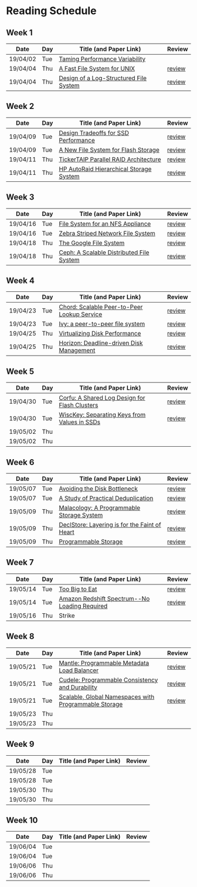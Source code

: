 # Reading Schedule

## Week 1

| Date     | Day | Title (and Paper Link)                                     | Review                                |
| -------- | --- | ---------------------------------------------------------- | ------------------------------------- |
| 19/04/02 | Tue | [Taming Performance Variability][tame-variability]         |                                       |
| 19/04/04 | Thu | [A Fast File System for UNIX][fast-fs-unix]                | [review](./2019.04.04.FFS.review.md)  |
| 19/04/04 | Thu | [Design of a Log-Structured File System][log-structure-fs] | [review](./2019.04.04.LSFS.review.md) |

## Week 2

| Date     | Day | Title (and Paper Link)                                  | Review                                           |
| -------- | --- | ------------------------------------------------------- | ------------------------------------------------ |
| 19/04/09 | Tue | [Design Tradeoffs for SSD Performance][ssd-performance] | [review](./2019.04.09.ssd-performance.review.md) |
| 19/04/09 | Tue | [A New File System for Flash Storage][flash-fs]         | [review](./2019.04.09.flash-fs.review.md)        |
| 19/04/11 | Thu | [TickerTAIP Parallel RAID Architecture][taip-raid]      | [review](./2019.04.11.tickertaip.review.md)      |
| 19/04/11 | Thu | [HP AutoRaid Hierarchical Storage System][autoraid]     | [review](./2019.04.11.autoraid.review.md)        |

## Week 3

| Date     | Day | Title (and Paper Link)                           | Review                                |
| -------- | --- | ------------------------------------------------ | ------------------------------------- |
| 19/04/16 | Tue | [File System for an NFS Appliance][wafl]         | [review](2019.04.16.wafl.review.md)   |
| 19/04/16 | Tue | [Zebra Striped Network File System][zebra]       | [review](2019.04.16.zebra.review.md)  |
| 19/04/18 | Thu | [The Google File System][google-fs]              | [review](2019.04.18.google.review.md) |
| 19/04/18 | Thu | [Ceph: A Scalable Distributed File System][ceph] | [review](2019.04.18.ceph.review.md)   |

## Week 4

| Date     | Day | Title (and Paper Link)                               | Review                                   |
| -------- | --- | ---------------------------------------------------- | ---------------------------------------- |
| 19/04/23 | Tue | [Chord: Scalable Peer-to-Peer Lookup Service][chord] | [review](2019.04.23.chord.review.md)     |
| 19/04/23 | Tue | [Ivy: a peer-to-peer file system][ivy]                | [review](2019.04.23.ivy.review.md)       |
| 19/04/25 | Thu | [Virtualizing Disk Performance][virtual-disk-perf]   | [review](2019.04.25.disk-perf.review.md) |
| 19/04/25 | Thu | [Horizon: Deadline-driven Disk Management][horizon]  | [review](2019.04.25.horizon.review.md)   |

## Week 5

| Date     | Day | Title (and Paper Link)                                  | Review                                 |
| -------- | --- | ------------------------------------------------------- | -------------------------------------- |
| 19/04/30 | Tue | [Corfu: A Shared Log Design for Flash Clusters][corfu]  | [review](2019.04.30.corfu.review.md)   |
| 19/04/30 | Tue | [WiscKey: Separating Keys from Values in SSDs][wisckey] | [review](2019.04.30.wisckey.review.md) |
| 19/05/02 | Thu |                                                         |                                        |
| 19/05/02 | Thu |                                                         |                                        |

## Week 6

| Date     | Day | Title (and Paper Link)                                     | Review                                     |
| -------- | --- | ---------------------------------------------------------- | ------------------------------------------ |
| 19/05/07 | Tue | [Avoiding the Disk Bottleneck][disk-bottleneck]            | [review](2019.05.07.bottleneck.review.md)  |
| 19/05/07 | Tue | [A Study of Practical Deduplication][practical-dedup]      | [review](2019.05.07.dedup.review.md)       |
| 19/05/09 | Thu | [Malacology: A Programmable Storage System][malacology]    | [review](2019.05.09.malacology.review.md)  |
| 19/05/09 | Thu | [DeclStore: Layering is for the Faint of Heart][declstore] | [review](2019.05.09.declstore.review.md)   |
| 19/05/09 | Thu | [Programmable Storage][dissertation-noah]                  | [review](2019.05.09.watkins-phd.review.md) |

## Week 7

| Date     | Day | Title (and Paper Link)                                             | Review                                  |
| -------- | --- | ------------------------------------------------------------------ | --------------------------------------- |
| 19/05/14 | Tue | [Too Big to Eat][too-big]                                          | [review](2019.05.14.toobig.review.md)   |
| 19/05/14 | Tue | [Amazon Redshift Spectrum--No Loading Required][redshift-spectrum] | [review](2019.05.14.redshift.review.md) |
| 19/05/16 | Thu | Strike                                                             |                                         |

## Week 8

| Date     | Day | Title (and Paper Link)                                                        | Review                                |
| -------- | --- | ----------------------------------------------------------------------------- | ------------------------------------- |
| 19/05/21 | Tue | [Mantle: Programmable Metadata Load Balancer][mantle]                         | [review](2019.05.21.mantle.review.md) |
| 19/05/21 | Tue | [Cudele: Programmable Consistency and Durability][cudele]                     | [review](2019.05.21.cudele.review.md) |
| 19/05/21 | Tue | [Scalable, Global Namespaces with Programmable Storage][dissertation-michael] | [review](2019.05.21.cudele.review.md) |
| 19/05/23 | Thu |                                                                               |                                       |
| 19/05/23 | Thu |                                                                               |                                       |

## Week 9

| Date     | Day | Title (and Paper Link) | Review  |
| -------- | --- | ---------------------- | ------- |
| 19/05/28 | Tue |                        |         |
| 19/05/28 | Tue |                        |         |
| 19/05/30 | Thu |                        |         |
| 19/05/30 | Thu |                        |         |

## Week 10

| Date     | Day | Title (and Paper Link) | Review  |
| -------- | --- | ---------------------- | ------- |
| 19/06/04 | Tue |                        |         |
| 19/06/04 | Tue |                        |         |
| 19/06/06 | Thu |                        |         |
| 19/06/06 | Thu |                        |         |


<!-- Paper Links -->
[tame-variability]:  https://www.usenix.org/node/222562
[fast-fs-unix]:      https://people.eecs.berkeley.edu/~brewer/cs262/FFS.pdf
[log-structure-fs]:  https://dl.acm.org/citation.cfm?id=146943
[measure-fs]:        https://people.eecs.berkeley.edu/~prabal/resources/osprelim/BHK+91.pdf
[fs-workloads]:      https://www.microsoft.com/en-us/research/wp-content/uploads/2000/06/fs-workloads.pdf

[ssd-performance]:   https://www.usenix.org/legacy/event/usenix08/tech/full_papers/agrawal/agrawal.pdf
[flash-fs]:          https://www.usenix.org/system/files/conference/fast15/fast15-paper-lee.pdf
[taip-raid]:         https://dl.acm.org/citation.cfm?id=185517
[autoraid]:          https://people.eecs.berkeley.edu/~brewer/cs262/AutoRAID.pdf

[wafl]:              https://www.usenix.org/conference/usenix-winter-1994-technical-conference/file-system-design-nfs-file-server-appliance
[zebra]:             https://dl.acm.org/citation.cfm?id=210131
[google-fs]:         https://static.googleusercontent.com/media/research.google.com/en//archive/gfs-sosp2003.pdf
[ceph]:              https://www.usenix.org/legacy/event/osdi06/tech/full_papers/weil/weil.pdf

[chord]:             https://pdos.csail.mit.edu/papers/chord:sigcomm01/chord_sigcomm.pdf
[ivy]:               https://dl.acm.org/citation.cfm?id=844132
[virtual-disk-perf]: https://ieeexplore.ieee.org/document/4550803
[horizon]:           https://dl.acm.org/citation.cfm?doid=1851476.1851478

[corfu]:             http://www.cs.yale.edu/homes/mahesh/papers/corfumain-final.pdf
[wisckey]:           https://www.usenix.org/system/files/conference/fast16/fast16-papers-lu.pdf

[disk-bottleneck]:   https://www.usenix.org/legacy/event/fast08/tech/full_papers/zhu/zhu.pdf
[practical-dedup]:   https://www.usenix.org/legacy/event/fast11/tech/full_papers/Meyer.pdf
[malacology]:        https://dl.acm.org/citation.cfm?id=3064208
[declstore]:         https://www.usenix.org/conference/hotstorage17/program/presentation/watkins

[too-big]:           http://www.eurecom.fr/en/publication/5210/download/data-publi-5210....pdf
[redshift-spectrum]: https://aws.amazon.com/blogs/big-data/amazon-redshift-spectrum-extends-data-warehousing-out-to-exabytes-no-loading-required/

[mantle]:            https://users.soe.ucsc.edu/~msevilla/papers/sevilla-sc15.pdf
[cudele]:            https://users.soe.ucsc.edu/~msevilla/papers/sevilla-ipdps18.pdf

[dissertation-noah]:    https://escholarship.org/uc/item/72n6c5kq
[dissertation-michael]: https://escholarship.org/uc/item/3wd0x3b4
